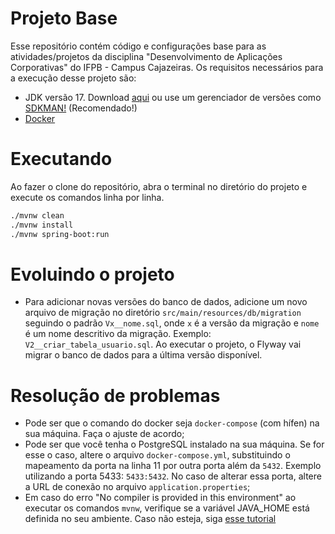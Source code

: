 # Projeto Base

Esse repositório contém código e configurações base para as atividades/projetos da disciplina "Desenvolvimento de Aplicações Corporativas" do IFPB - Campus Cajazeiras. Os requisitos necessários para a execução desse projeto são:

- JDK versão 17. Download [aqui](https://www.oracle.com/br/java/technologies/downloads/#jdk17) ou use um gerenciador de versões como [SDKMAN!](https://sdkman.io/install) (Recomendado!)
- [Docker](https://www.docker.com/products/docker-desktop/)

# Executando

Ao fazer o clone do repositório, abra o terminal no diretório do projeto e execute os comandos linha por linha.

```bash
./mvnw clean
./mvnw install
./mvnw spring-boot:run
```

# Evoluindo o projeto

- Para adicionar novas versões do banco de dados, adicione um novo arquivo de migração no diretório `src/main/resources/db/migration` seguindo o padrão `Vx__nome.sql`, onde `x` é a versão da migração e `nome` é um nome descritivo da migração. Exemplo: `V2__criar_tabela_usuario.sql`. Ao executar o projeto, o Flyway vai migrar o banco de dados para a última versão disponível.

# Resolução de problemas
- Pode ser que o comando do docker seja `docker-compose` (com hífen) na sua máquina. Faça o ajuste de acordo;
- Pode ser que você tenha o PostgreSQL instalado na sua máquina. Se for esse o caso, altere o arquivo `docker-compose.yml`, substituindo o mapeamento da porta na linha 11 por outra porta além da `5432`. Exemplo utilizando a porta 5433: `5433:5432`. No caso de alterar essa porta, altere a URL de conexão no arquivo `application.properties`;
- Em caso do erro "No compiler is provided in this environment" ao executar os comandos `mvnw`, verifique se a variável JAVA_HOME está definida no seu ambiente. Caso não esteja, siga [esse tutorial](https://www.baeldung.com/java-home-on-windows-mac-os-x-linux)
